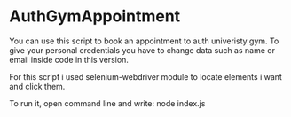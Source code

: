 # AuthGymAppointment
You can use this script to book an appointment to auth univeristy gym.
To give your personal credentials you have to change data such as name or email inside code in this version.

For this script i used selenium-webdriver module to locate elements i want and click them.

To run it, open command line and write:
  node index.js
  

